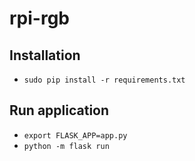 # rpi-rgb

## Installation
- `sudo pip install -r requirements.txt`

## Run application
- `export FLASK_APP=app.py`
- `python -m flask run`
